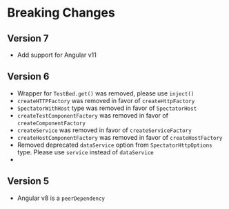 # Breaking Changes


## Version 7
- Add support for Angular v11 

## Version 6

- Wrapper for `TestBed.get()` was removed, please use `inject()`
- `createHTTPFactory` was removed in favor of `createHttpFactory`
- `SpectatorWithHost` type was removed in favor of `SpectatorHost`
- `createTestComponentFactory` was removed in favor of `createComponentFactory`
- `createService` was removed in favor of `createServiceFactory`
- `createHostComponentFactory` was removed in favor of `createHostFactory`
- Removed deprecated `dataService` option from `SpectatorHttpOptions` type. Please use `service` instead of `dataService`
- 

## Version 5
- Angular v8 is a `peerDependency`
